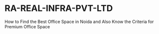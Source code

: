 # RA-REAL-INFRA-PVT-LTD
How to Find the Best Office Space in Noida and Also Know the Criteria for Premium Office Space
